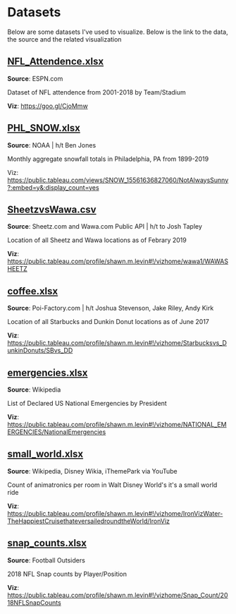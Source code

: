 # Datasets
Below are some datasets I've used to visualize.  Below is the link to the data, the source and the related visualization

## [NFL_Attendence.xlsx](https://github.com/shawnmlevin/Datasets/blob/master/NFL_Attendence.xlsx)

**Source**: ESPN.com

Dataset of NFL attendence from 2001-2018 by Team/Stadium

**Viz**: https://goo.gl/CjoMmw



## [PHL_SNOW.xlsx](https://github.com/shawnmlevin/Datasets/blob/master/PHL_SNOW.xlsx)

**Source**: NOAA | h/t Ben Jones

Monthly aggregate snowfall totals in Philadelphia, PA from 1899-2019

Viz: https://public.tableau.com/views/SNOW_15561636827060/NotAlwaysSunny?:embed=y&:display_count=yes



## [SheetzvsWawa.csv](https://github.com/shawnmlevin/Datasets/blob/master/SheetzvsWawa.csv)

**Source**: Sheetz.com and Wawa.com Public API | h/t to Josh Tapley

Location of all Sheetz and Wawa locations as of Febrary 2019

**Viz**: https://public.tableau.com/profile/shawn.m.levin#!/vizhome/wawa1/WAWASHEETZ


## [coffee.xlsx](https://github.com/shawnmlevin/Datasets/blob/master/coffee.xlsx)

**Source**: Poi-Factory.com | h/t Joshua Stevenson, Jake Riley, Andy Kirk

Location of all Starbucks and Dunkin Donut locations as of June 2017

**Viz**: https://public.tableau.com/profile/shawn.m.levin#!/vizhome/Starbucksvs_DunkinDonuts/SBvs_DD



## [emergencies.xlsx](https://github.com/shawnmlevin/Datasets/blob/master/emergencies.xlsx)

**Source**: Wikipedia

List of Declared US National Emergencies by President

**Viz**: https://public.tableau.com/profile/shawn.m.levin#!/vizhome/NATIONAL_EMERGENCIES/NationalEmergencies


## [small_world.xlsx](https://github.com/shawnmlevin/Datasets/blob/master/small_world.xlsx)

**Source**: Wikipedia, Disney Wikia, iThemePark via YouTube

Count of animatronics per room in Walt Disney World's it's a small world ride

**Viz**:  https://public.tableau.com/profile/shawn.m.levin#!/vizhome/IronVizWater-TheHappiestCruisethateversailedroundtheWorld/IronViz


## [snap_counts.xlsx](https://github.com/shawnmlevin/Datasets/blob/master/snap_counts.xlsx)

**Source**:  Football Outsiders

2018 NFL Snap counts by Player/Position

**Viz**: https://public.tableau.com/profile/shawn.m.levin#!/vizhome/Snap_Count/2018NFLSnapCounts
